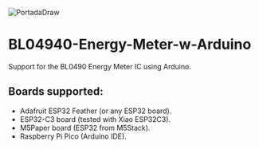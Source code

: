 
![PortadaDraw](https://user-images.githubusercontent.com/49886387/218561042-e84fcaa1-04be-4af5-bb81-929c876b0ef3.png)

# BL04940-Energy-Meter-w-Arduino
Support for the BL0490 Energy Meter IC using Arduino.

## Boards supported:
- Adafruit ESP32 Feather (or any ESP32 board).
- ESP32-C3 board (tested with Xiao ESP32C3).
- M5Paper board (ESP32 from M5Stack).
- Raspberry Pi Pico (Arduino IDE).

